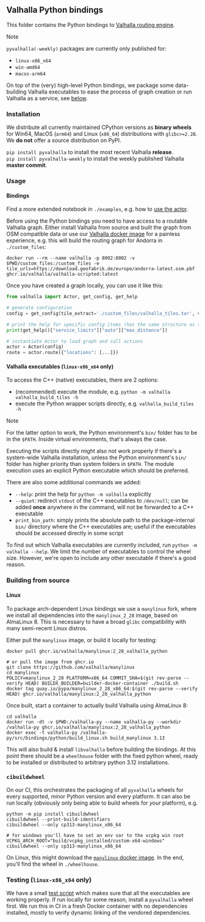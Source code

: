 ## Valhalla Python bindings

This folder contains the Python bindings to [Valhalla routing engine](https://github.com/valhalla/valhalla).

> [!NOTE]
> `pyvalhalla(-weekly)` packages are currently only published for:
> - `linux-x86_x64`
> - `win-amd64`
> - `macos-arm64`

On top of the (very) high-level Python bindings, we package some data-building Valhalla executables to ease the process of graph creation or run Valhalla as a service, see [below](#valhalla-executables-linux-x86_x64-only).

### Installation

We distribute all currently maintained CPython versions as **binary wheels** for Win64, MacOS (`arm64`) and Linux (`x86_64`) distributions with `glibc>=2.28`. We **do not** offer a source distribution on PyPI.

`pip install pyvalhalla` to install the most recent Valhalla **release**.  
`pip install pyvalhalla-weekly` to install the weekly published Valhalla **master commit**.

### Usage

#### Bindings

Find a more extended notebook in `./examples`, e.g. how to [use the actor](https://github.com/valhalla/valhalla/blob/master/src/bindings/python/examples/actor_examples.ipynb).

Before using the Python bindings you need to have access to a routable Valhalla graph. Either install Valhalla from source and built the graph from OSM compatible data or use our [Valhalla docker image](https://github.com/valhalla/valhalla/docker/README.md) for a painless experience, e.g. this will build the routing graph for Andorra in `./custom_files`:

```shell
docker run --rm --name valhalla -p 8002:8002 -v $PWD/custom_files:/custom_files -e tile_urls=https://download.geofabrik.de/europe/andorra-latest.osm.pbf ghcr.io/valhalla/valhalla-scripted:latest
```

Once you have created a graph locally, you can use it like this:

```python
from valhalla import Actor, get_config, get_help

# generate configuration
config = get_config(tile_extract='./custom_files/valhalla_tiles.tar', verbose=True)

# print the help for specific config items (has the same structure as the output of get_config()
print(get_help()["service_limits"]["auto"]["max_distance"])

# instantiate Actor to load graph and call actions
actor = Actor(config)
route = actor.route({"locations": [...]})
```

#### Valhalla executables (**`linux-x86_x64` only**)

To access the C++ (native) executables, there are 2 options:

- (recommended) execute the module, e.g. `python -m valhalla valhalla_build_tiles -h`
- execute the Python wrapper scripts directly, e.g. `valhalla_build_tiles -h`

> [!NOTE]
> For the latter option to work, the Python environment's `bin/` folder has to be in the `$PATH`. Inside virtual environments, that's always the case.

Executing the scripts directly might also not work properly if there's a system-wide Valhalla installation, unless the Python environment's `bin/` folder has higher priority than system folders in `$PATH`. The module execution uses an explicit Python executable which should be preferred.

There are also some additional commands we added:

- `--help`: print the help for `python -m valhalla` explicitly
- `--quiet`: redirect `stdout` of the C++ executables to `/dev/null`; can be added **once** anywhere in the command, will not be forwarded to a C++ executable
- `print_bin_path`: simply prints the absolute path to the package-internal `bin/` directory where the C++ executables are; useful if the executables should be accessed directly in some script

To find out which Valhalla executables are currently included, run `python -m valhalla --help`. We limit the number of executables to control the wheel size. However, we're open to include any other executable if there's a good reason.

### Building from source

#### Linux

To package arch-dependent Linux bindings we use a `manylinux` fork, where we install all dependencies into the `manylinux_2_28` image, based on AlmaLinux 8. This is necessary to have a broad `glibc` compatibility with many semi-recent Linux distros.

Either pull the `manylinux` image, or build it locally for testing:

```shell
docker pull ghcr.io/valhalla/manylinux:2_28_valhalla_python

# or pull the image from ghcr.io
git clone https://github.com/valhalla/manylinux
cd manylinux
POLICY=manylinux_2_28 PLATFORM=x86_64 COMMIT_SHA=$(git rev-parse --verify HEAD) BUILDX_BUILDER=builder-docker-container ./build.sh
docker tag quay.io/pypa/manylinux_2_28_x86_64:$(git rev-parse --verify HEAD) ghcr.io/valhalla/manylinux:2_28_valhalla_python
```

Once built, start a container to actually build Valhalla using AlmaLinux 8:

```shell
cd valhalla
docker run -dt -v $PWD:/valhalla-py --name valhalla-py --workdir /valhalla-py ghcr.io/valhalla/manylinux:2_28_valhalla_python
docker exec -t valhalla-py /valhalla-py/src/bindings/python/build_linux.sh build_manylinux 3.13
```

This will also build & install `libvalhalla` before building the bindings. At this point there should be a `wheelhouse` folder with the fixed python wheel, ready to be installed or distributed to arbitrary python 3.12 installations.

### `cibuildwheel`

On our CI, this orchestrates the packaging of all `pyvalhalla` wheels for every supported, minor Python version and every platform. It can also be run locally (obviously only being able to build wheels for _your_ platform), e.g.

```shell
python -m pip install cibuildwheel
cibuildwheel --print-build-identifiers
cibuildwheel --only cp313-manylinux_x86_64

# for windows you'll have to set an env var to the vcpkg win root
VCPKG_ARCH_ROOT="build/vcpkg_installed/custom-x64-windows" cibuildwheel --only cp313-manylinux_x86_64
```

On Linux, this might download the [`manylinux` docker image](https://github.com/valhalla/manylinux/pkgs/container/manylinux). In the end, you'll find the wheel in `./wheelhouse`.

### Testing (**`linux-x86_x64` only**)

We have a small [test script](https://github.com/valhalla/valhalla/blob/master/src/bindings/python/test/test_pyvalhalla_package.sh) which makes sure that all the executables are working properly. If run locally for some reason, install a `pyvalhalla` wheel first. We run this in CI in a fresh Docker container with no dependencies installed, mostly to verify dynamic linking of the vendored dependencies.
